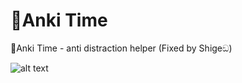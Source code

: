 

# 🔔Anki Time

🔔Anki Time - anti distraction helper (Fixed by Shigeඞ)


![alt text](https://shigeyukey.github.io/shige-addons-wiki/images/anki-time/00.png)







